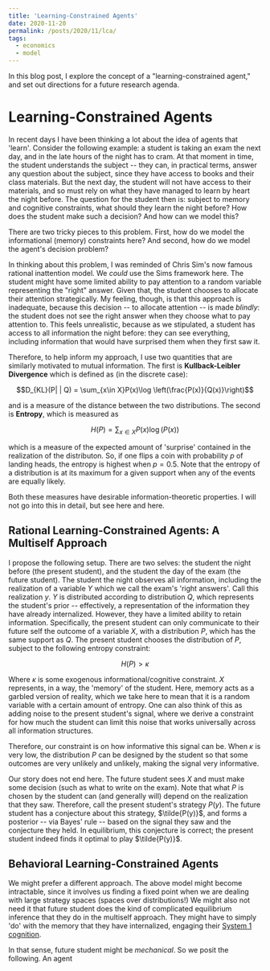 ```yaml
---
title: 'Learning-Constrained Agents'
date: 2020-11-20
permalink: /posts/2020/11/lca/
tags:
  - economics
  - model
---
```


In this blog post, I explore the concept of a "learning-constrained agent," and set out directions for a future research agenda.

Learning-Constrained Agents
======

In recent days I have been thinking a lot about the idea of agents that 'learn'. Consider the following example: a student is taking an exam the next day, and in the late hours of the night has to cram. At that moment in time, the student understands the subject -- they can, in practical terms, answer any question about the subject, since they have access to books and their class materials. But the next day, the student will not have access to their materials, and so must rely on what they have managed to learn by heart the night before. The question for the student then is: subject to memory and cognitive constraints, what should they learn the night before? How does the student make such a decision? And how can we model this? 

There are two tricky pieces to this problem. First, how do we model the informational (memory) constraints here? And second, how do we model the agent's decision problem? 

In thinking about this problem, I was reminded of Chris Sim's now famous rational inattention model. We *could* use the Sims framework here. The student might have some limited ability to pay attention to a random variable representing the "right" answer. Given that, the student chooses to allocate their attention strategically. My feeling, though, is that this approach is inadequate, because this decision -- to allocate attention -- is made *blindly*: the student does not see the right answer when they choose what to pay attention to. This feels unrealistic, because as we stipulated, a student has access to all information the night before: they can see everything, including information that would have surprised them when they first saw it.

Therefore, to help inform my approach, I use two quantities that are similarly motivated to mutual information. The first is **Kullback-Leibler Divergence** which is defined as (in the discrete case):

$$D_{KL}(P| | Q) = \sum_{x\in X}P(x)\log \left(\frac{P(x)}{Q(x)}\right)$$

and is a measure of the distance between the two distributions. The second is **Entropy**, which is measured as

$$H(P) = \sum_{x\in X}P(x)\log \left(P(x)\right)$$

which is a measure of the expected amount of 'surprise' contained in the realization of the distributon. So, if one flips a coin with probability $p$ of landing heads, the entropy is highest when $p=0.5$. Note that the entropy of a distribution is at its maximum for a given support when any of the events are equally likely.

Both these measures have desirable information-theoretic properties. I will not go into this in detail, but see here and here.

Rational Learning-Constrained Agents: A Multiself Approach 
---------------------------

I propose the following setup. There are two selves: the student the night before (the present student), and the student the day of the exam (the future student). The student the night observes all information, including the realization of a variable $Y$ which we call the exam's 'right answers'. Call this realization $y$. $Y$ is distributed according to distribution $Q$, which represents the student's prior -- effectively, a representation of the information they have already internalized. However, they have a limited ability to retain information. Specifically, the present student can only communicate to their future self the outcome of a variable $X$, with a distribution $P$, which has the same support as $Q$. The present student chooses the distribution of $P$, subject to the following entropy constraint:

$$H(P)> \kappa$$

Where $\kappa$ is some exogenous informational/cognitive constraint. $X$ represents, in a way, the 'memory' of the student. Here, memory acts as a garbled version of reality, which we take here to mean that it is a random variable with a certain amount of entropy. One can also think of this as adding noise to the present student's signal, where we derive a constraint for how much the student can limit this noise that works universally across all information structures.

Therefore, our constraint is on how informative this signal can be. When $\kappa$ is very low, the distribution $P$ can be designed by the student so that some outcomes are very unlikely and unlikely, making the signal very informative.

Our story does not end here. The future student sees $X$ and must make some decision (such as what to write on the exam). Note that what $P$ is chosen by the student can (and generally will) depend on the realization that they saw. Therefore, call the present student's strategy $P(y)$. The future student has a conjecture about this strategy, $\tilde{P(y)}$, and forms a posterior -- via Bayes' rule -- based on the signal they saw and the conjecture they held. In equilibrium, this conjecture is correct; the present student indeed finds it optimal to play $\tilde{P(y)}$.

Behavioral Learning-Constrained Agents
------------

We might prefer a different approach. The above model might become intractable, since it involves us finding a fixed point when we are dealing with large strategy spaces (spaces over distributions!) We might also not need it that future student does the kind of complicated equilibrium inference that they do in the multiself approach. They might have to simply 'do' with the memory that they have internalized, engaging their [System 1 cognition](https://books.google.ca/books?id=ZuKTvERuPG8C&redir_esc=y).

In that sense, future student might be *mechanical*. So we posit the following. An agent 

